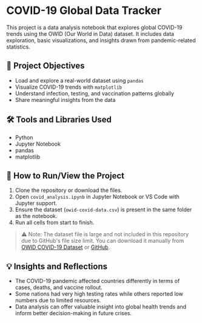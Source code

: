 # COVID-19 Global Data Tracker

This project is a data analysis notebook that explores global COVID-19 trends using the OWID (Our World in Data) dataset. It includes data exploration, basic visualizations, and insights drawn from pandemic-related statistics.

## 📌 Project Objectives

- Load and explore a real-world dataset using `pandas`
- Visualize COVID-19 trends with `matplotlib`
- Understand infection, testing, and vaccination patterns globally
- Share meaningful insights from the data

## 🛠 Tools and Libraries Used

- Python
- Jupyter Notebook
- pandas
- matplotlib

## 🚀 How to Run/View the Project

1. Clone the repository or download the files.
2. Open `covid_analysis.ipynb` in Jupyter Notebook or VS Code with Jupyter support.
3. Ensure the dataset (`owid-covid-data.csv`) is present in the same folder as the notebook.
4. Run all cells from start to finish.

> ⚠️ Note: The dataset file is large and not included in this repository due to GitHub's file size limit. You can download it manually from [OWID COVID-19 Dataset](https://ourworldindata.org/covid-deaths) or [GitHub](https://github.com/owid/covid-19-data).

## 💡 Insights and Reflections

- The COVID-19 pandemic affected countries differently in terms of cases, deaths, and vaccine rollout.
- Some nations had very high testing rates while others reported low numbers due to limited resources.
- Data analysis can offer valuable insight into global health trends and inform better decision-making in future crises.

